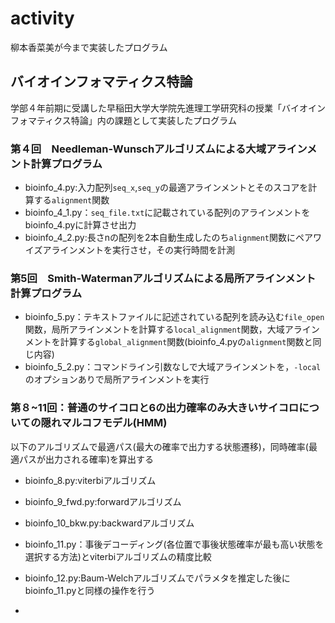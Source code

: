 # activity
柳本香菜美が今まで実装したプログラム
## バイオインフォマティクス特論
学部４年前期に受講した早稲田大学大学院先進理工学研究科の授業「バイオインフォマティクス特論」内の課題として実装したプログラム
### 第４回　Needleman-Wunschアルゴリズムによる大域アラインメント計算プログラム
- bioinfo_4.py:入力配列`seq_x`,`seq_y`の最適アラインメントとそのスコアを計算する`alignment`関数
- bioinfo_4_1.py：`seq_file.txt`に記載されている配列のアラインメントをbioinfo_4.pyに計算させ出力
- bioinfo_4_2.py:長さnの配列を2本自動生成したのち`alignment`関数にペアワイズアラインメントを実行させ，その実行時間を計測
### 第5回　Smith-Watermanアルゴリズムによる局所アラインメント計算プログラム
- bioinfo_5.py：テキストファイルに記述されている配列を読み込む`file_open`関数，局所アラインメントを計算する`local_alignment`関数，大域アラインメントを計算する`global_alignment`関数(bioinfo_4.pyの`alignment`関数と同じ内容)
- bioinfo_5_2.py：コマンドライン引数なしで大域アラインメントを，`-local`のオプションありで局所アラインメントを実行
### 第８~11回：普通のサイコロと6の出力確率のみ大きいサイコロについての隠れマルコフモデル(HMM)
以下のアルゴリズムで最適パス(最大の確率で出力する状態遷移)，同時確率(最適パスが出力される確率)を算出する
- bioinfo_8.py:viterbiアルゴリズム
- bioinfo_9_fwd.py:forwardアルゴリズム
- bioinfo_10_bkw.py:backwardアルゴリズム

- bioinfo_11.py：事後デコーディング(各位置で事後状態確率が最も高い状態を選択する方法)とviterbiアルゴリズムの精度比較
- bioinfo_12.py:Baum-Welchアルゴリズムでパラメタを推定した後にbioinfo_11.pyと同様の操作を行う
- 
